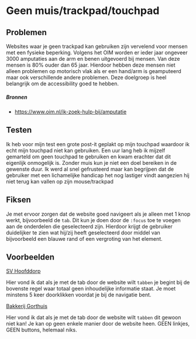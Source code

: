 # Geen muis/trackpad/touchpad
## Problemen
Websites waar je geen trackpad kan gebruiken zijn vervelend voor mensen met een fysieke beperking. Volgens het OIM worden er ieder jaar ongeveer 3000 amputaties aan de arm en benen uitgevoerd bij mensen. Van deze mensen is 80% ouder dan 65 jaar. Hierdoor hebben deze mensen niet alleen problemen op motorisch vlak als er een hand/arm is geamputeerd maar ook verschillende andere problemen. Deze doelgroep is heel belangrijk om de accessibility goed te hebben.

##### Bronnen
- https://www.oim.nl/ik-zoek-hulp-bij/amputatie

## Testen
Ik heb voor mijn test een grote post-it geplakt op mijn touchpad waardoor ik echt mijn touchpad niet kan gebruiken. Een uur lang heb ik mijzelf gemarteld om geen touchpad te gebruiken en kwam erachter dat dit eigenlijk onmogelijk is. Zonder muis kun je niet een doel bereiken in de gewenste duur. Ik werd al snel gefrusteerd maar kan begrijpen dat de gebruiker met een lichamelijke handicap het nog lastiger vindt aangezien hij niet terug kan vallen op zijn mouse/trackpad

## Fiksen
Je met ervoor zorgen dat de website goed navigeert als je alleen met 1 knop werkt, bijvoorbeeld de `tab`. Dit kun je doen door de `:focus` toe te voegen aan de onderdelen die geselecteerd zijn. Hierdoor krijgt de gebruiker duidelijker te zien wat hij/zij heeft geselecteerd door middel van bijvoorbeeld een blauwe rand of een vergroting van het element.

## Voorbeelden
[SV Hoofddorp](https://www.svhoofddorp.nl/)

Hier vond ik dat als je met de tab door de website wilt `tabben` je begint bij de bovenste regel waar totaal geen inhoudelijke informatie staat. Je moet minstens 5 keer doorklikken voordat je bij de navigatie bent.

[Bakkerij Gorthuis](https://www.bakkerijgorthuis.nl/)

Hier vond ik dat als je met de tab door de website wilt `tabben` dit gewoon niet kan! Je kan op geen enkele manier door de website heen. GEEN linkjes, GEEN buttons, helemaal niks.
